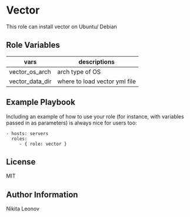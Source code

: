 Vector
=========

This role can install vector on Ubuntu/ Debian

Role Variables
--------------

|vars|descriptions|
|----|------|
|vector_os_arch|arch type of OS|
|vector_data_dir|where to load vector yml file|

Example Playbook
----------------

Including an example of how to use your role (for instance, with variables passed in as parameters) is always nice for users too:

    - hosts: servers
      roles:
         - { role: vector }

License
-------

MIT

Author Information
------------------

Nikita Leonov
